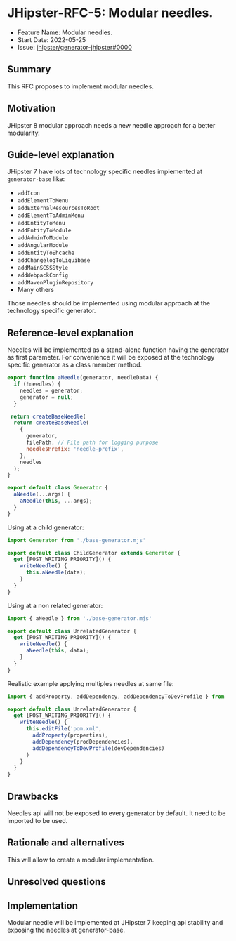 # JHipster-RFC-5: Modular needles.

<!-- This is a RFC template based on the Rust RFC process but simplified: https://github.com/rust-lang/rfcs/ -->

- Feature Name: Modular needles.
- Start Date: 2022-05-25
- Issue: [jhipster/generator-jhipster#0000](https://github.com/jhipster/generator-jhipster/0000)

## Summary

[summary]: #summary

This RFC proposes to implement modular needles.

## Motivation

[motivation]: #motivation

JHipster 8 modular approach needs a new needle approach for a better modularity.

## Guide-level explanation

[guide-level-explanation]: #guide-level-explanation

JHipster 7 have lots of technology specific needles implemented at `generator-base` like:

- `addIcon`
- `addElementToMenu`
- `addExternalResourcesToRoot`
- `addElementToAdminMenu`
- `addEntityToMenu`
- `addEntityToModule`
- `addAdminToModule`
- `addAngularModule`
- `addEntityToEhcache`
- `addChangelogToLiquibase`
- `addMainSCSSStyle`
- `addWebpackConfig`
- `addMavenPluginRepository`
- Many others

Those needles should be implemented using modular approach at the technology specific generator.

## Reference-level explanation

[reference-level-explanation]: #reference-level-explanation

Needles will be implemented as a stand-alone function having the generator as first parameter.
For convenience it will be exposed at the technology specific generator as a class member method.

```mjs
export function aNeedle(generator, needleData) {
  if (!needles) {
    needles = generator;
    generator = null;
  }

 return createBaseNeedle(
  return createBaseNeedle(
    {
      generator,
      filePath, // File path for logging purpose
      needlesPrefix: 'needle-prefix',
    },
    needles
  );
}

export default class Generator {
  aNeedle(...args) {
    aNeedle(this, ...args);
  }
}
```

Using at a child generator:

```mjs
import Generator from './base-generator.mjs'

export default class ChildGenerator extends Generator {
  get [POST_WRITING_PRIORITY]() {
    writeNeedle() {
      this.aNeedle(data);
    }
  }
}
```

Using at a non related generator:

```mjs
import { aNeedle } from './base-generator.mjs'

export default class UnrelatedGenerator {
  get [POST_WRITING_PRIORITY]() {
    writeNeedle() {
      aNeedle(this, data);
    }
  }
}
```

Realistic example applying multiples needles at same file:

```mjs
import { addProperty, addDependency, addDependencyToDevProfile } from 'generator-jhipster/generators/maven'

export default class UnrelatedGenerator {
  get [POST_WRITING_PRIORITY]() {
    writeNeedle() {
      this.editFile('pom.xml',
        addProperty(properties),
        addDependency(prodDependencies),
        addDependencyToDevProfile(devDependencies)
      )
    }
  }
}
```

## Drawbacks

[drawbacks]: #drawbacks

Needles api will not be exposed to every generator by default.
It need to be imported to be used.

## Rationale and alternatives

[rationale-and-alternatives]: #rationale-and-alternatives

This will allow to create a modular implementation.

## Unresolved questions

[unresolved-questions]: #unresolved-questions

## Implementation

Modular needle will be implemented at JHipster 7 keeping api stability and exposing the needles at generator-base.
